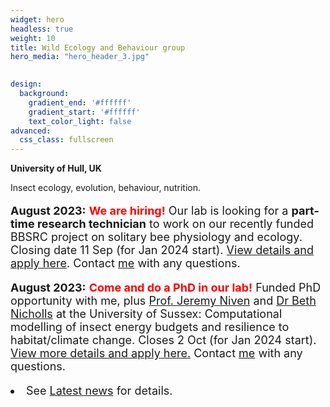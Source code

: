 ```yaml
---
widget: hero
headless: true
weight: 10
title: Wild Ecology and Behaviour group
hero_media: "hero_header_3.jpg"

    
design:
  background:
    gradient_end: '#ffffff'
    gradient_start: '#ffffff'
    text_color_light: false
advanced:
  css_class: fullscreen
---
```

<style>
            .my_text
            {
                font-size:      18px;
            }
            em {
                color: #ff0000;
            }
</style>
        
**University of Hull, UK**

<div>Insect ecology, evolution, behaviour, nutrition.
</div>
<p>
<p>
<div class='my_text'>
<p><b>August 2023:</b> <b><font color='red'>We are hiring!</font></b> Our lab is looking for a <b>part-time research technician</b> to work on our recently funded BBSRC project on solitary bee physiology and ecology. Closing date 11 Sep (for Jan 2024 start). <a href='https://jobs.hull.ac.uk/Vacancy.aspx?ref=UOH-TA-0077'>View details and apply here</a>. Contact <a href='https://wildecolhull.netlify.app/authors/james-gilbert/'>me</a> with any questions.

<p><b>August 2023:</b> <b><font color='red'>Come and do a PhD in our lab!</font></b> 
Funded PhD opportunity with me, plus <a href='https://profiles.sussex.ac.uk/p280331-jeremy-niven'>Prof. Jeremy Niven</a> and <a href='https://profiles.sussex.ac.uk/p339798-beth-nicholls'>Dr Beth Nicholls</a> at the University of Sussex: Computational modelling of insect energy budgets and resilience to habitat/climate change. Closes 2 Oct (for Jan 2024 start). <a href='https://www.hull.ac.uk/study/postgraduate/research/phd/funded/computational-modelling-of-insect-energy-budgets-to-determine-the-impact-of-a-changing-environmental-conditions'>View more details and apply here.</a> 
Contact <a href='https://wildecolhull.netlify.app/authors/james-gilbert/'>me</a> with any questions.

<li> See <a href='#posts'>Latest news</a> for details.</div>
